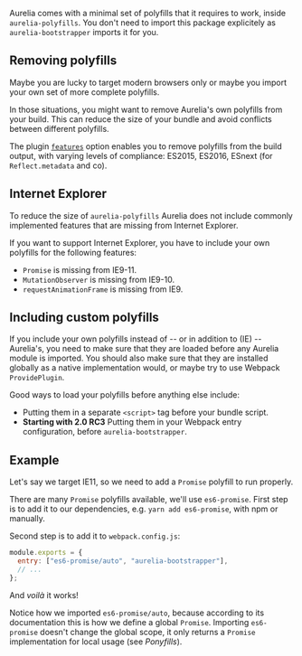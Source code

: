 Aurelia comes with a minimal set of polyfills that it requires to work, inside `aurelia-polyfills`.
You don't need to import this package explicitely as `aurelia-bootstrapper` imports it for you.

## Removing polyfills
Maybe you are lucky to target modern browsers only
or maybe you import your own set of more complete polyfills.

In those situations, you might want to remove Aurelia's own polyfills from your build.
This can reduce the size of your bundle and avoid conflicts between different polyfills.

The plugin [`features`](https://github.com/aurelia/webpack-plugin/wiki/AureliaPlugin-options#features) option enables you to remove polyfills from the build output, with varying levels of compliance: ES2015, ES2016, ESnext (for `Reflect.metadata` and co).

## Internet Explorer
To reduce the size of `aurelia-polyfills` Aurelia does not include commonly implemented features that are missing from Internet Explorer.

If you want to support Internet Explorer, you have to include your own polyfills for the following features:
- `Promise` is missing from IE9-11.
- `MutationObserver` is missing from IE9-10.
- `requestAnimationFrame` is missing from IE9.

## Including custom polyfills
If you include your own polyfills instead of -- or in addition to (IE) -- Aurelia's, you need to make sure that they are loaded before any Aurelia module is imported.
You should also make sure that they are installed globally as a native implementation would, or maybe try to use Webpack `ProvidePlugin`.

Good ways to load your polyfills before anything else include:
- Putting them in a separate `<script>` tag before your bundle script.
- **Starting with 2.0 RC3** Putting them in your Webpack entry configuration, before `aurelia-bootstrapper`.

## Example
Let's say we target IE11, so we need to add a `Promise` polyfill to run properly.

There are many `Promise` polyfills available, we'll use `es6-promise`. 
First step is to add it to our dependencies, e.g. `yarn add es6-promise`, with npm or manually.

Second step is to add it to `webpack.config.js`:
```js
module.exports = {
  entry: ["es6-promise/auto", "aurelia-bootstrapper"],
  // ...
};
```
And _voilà_ it works!

Notice how we imported `es6-promise/auto`, because according to its documentation this is how we define a global `Promise`. Importing `es6-promise` doesn't change the global scope, it only returns a `Promise` implementation for local usage (see _Ponyfills_).